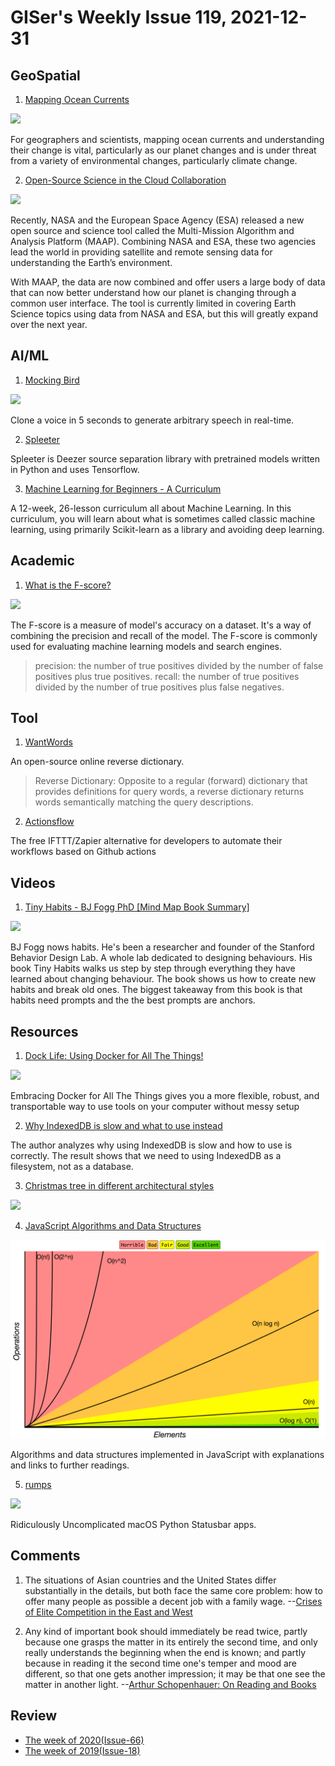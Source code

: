 # GISer's Weekly Issue 119, 2021-12-31

## GeoSpatial

1. [Mapping Ocean Currents](https://www.gislounge.com/mapping-ocean-currents/)

![](https://cdn.shortpixel.ai/spai/w_810+q_glossy+ret_img+to_webp/https://www.gislounge.com/wp-content/uploads/2021/12/great-ocean-conveyor-belt-nasa.png)

For geographers and scientists, mapping ocean currents and understanding their change is vital, particularly as our planet changes and is under threat from a variety of environmental changes, particularly climate change.

2. [Open-Source Science in the Cloud Collaboration](https://www.gislounge.com/platform-for-analyzing-geospatial-data-in-the-cloud/)

![](https://cdn.shortpixel.ai/spai/w_810+q_glossy+ret_img+to_webp/https://www.gislounge.com/wp-content/uploads/2022/01/icesat2_boreal_biomass-nasa-esa-map.png)

Recently, NASA and the European Space Agency (ESA) released a new open source and science tool called the Multi-Mission Algorithm and Analysis Platform (MAAP). Combining NASA and ESA, these two agencies lead the world in providing satellite and remote sensing data for understanding the Earth’s environment.

With MAAP, the data are now combined and offer users a large body of data that can now better understand how our planet is changing through a common user interface. The tool is currently limited in covering Earth Science topics using data from NASA and ESA, but this will greatly expand over the next year.

## AI/ML

1. [Mocking Bird](https://github.com/babysor/MockingBird)

![](https://user-images.githubusercontent.com/12797292/131216767-6eb251d6-14fc-4951-8324-2722f0cd4c63.jpg)

Clone a voice in 5 seconds to generate arbitrary speech in real-time.

2. [Spleeter](https://github.com/deezer/spleeter)

Spleeter is Deezer source separation library with pretrained models written in Python and uses Tensorflow.

3. [Machine Learning for Beginners - A Curriculum](https://github.com/microsoft/ML-For-Beginners)

A 12-week, 26-lesson curriculum all about Machine Learning. In this curriculum, you will learn about what is sometimes called classic machine learning, using primarily Scikit-learn as a library and avoiding deep learning.

## Academic

1. [What is the F-score?](https://deepai.org/machine-learning-glossary-and-terms/f-score)

![](https://images.deepai.org/user-content/9954225913-thumb-4901.svg)

The F-score is a measure of model's accuracy on a dataset. It's a way of combining the precision and recall of the model. The F-score is commonly used for evaluating machine learning models and search engines.

> precision: the number of true positives divided by the number of false positives plus true positives.
> recall: the number of true positives divided by the number of true positives plus false negatives.

## Tool

1. [WantWords](https://github.com/thunlp/WantWords)

An open-source online reverse dictionary.

> Reverse Dictionary: Opposite to a regular (forward) dictionary that provides definitions for query words, a reverse dictionary returns words semantically matching the query descriptions.

2. [Actionsflow](https://github.com/actionsflow/actionsflow)

The free IFTTT/Zapier alternative for developers to automate their workflows based on Github actions

## Videos

1. [Tiny Habits - BJ Fogg PhD [Mind Map Book Summary]](https://www.youtube.com/watch?v=3pje2TsLrsQ)

![](https://i.ytimg.com/vi/3pje2TsLrsQ/maxresdefault.jpg)

BJ Fogg nows habits. He's been a researcher and founder of the Stanford Behavior Design Lab. A whole lab dedicated to designing behaviours. His book Tiny Habits walks us step by step through everything they have learned about changing behaviour. The book shows us how to create new habits and break old ones. The biggest takeaway from this book is that habits need prompts and the the best prompts are anchors.

## Resources

1. [Dock Life: Using Docker for All The Things!](https://nystudio107.com/blog/dock-life-using-docker-for-all-the-things)

![](https://nystudio107-ems2qegf7x6qiqq.netdna-ssl.com/img/blog/_1200x409_crop_center-center_100_line/anatomy-of-a-docker-alias.png.webp)

Embrac­ing Dock­er for All The Things gives you a more flex­i­ble, robust, and trans­portable way to use tools on your com­put­er with­out messy setup

2. [Why IndexedDB is slow and what to use instead](https://rxdb.info/slow-indexeddb.html)

The author analyzes why using IndexedDB is slow and how to use is correctly. The result shows that we need to using IndexedDB as a filesystem, not as a database.

3. [Christmas tree in different architectural styles](https://www.instagram.com/p/CX84PQ6okFY/)

![](https://cdn.beekka.com/blogimg/asset/202112/bg2021122921.webp)

4. [JavaScript Algorithms and Data Structures](https://github.com/trekhleb/javascript-algorithms)

![](https://github.com/trekhleb/javascript-algorithms/raw/master/assets/big-o-graph.png)

Algorithms and data structures implemented in JavaScript with explanations and links to further readings.

5. [rumps](https://github.com/jaredks/rumps)

![](https://camo.githubusercontent.com/7d2b262f8a41f70e9688ef4d62ff26e6712cdc3eb6b542a7dd811e76f891ac93/68747470733a2f2f7261772e6769746875622e636f6d2f6a617265646b732f72756d70732f6d61737465722f6578616d706c65732f72756d70735f6578616d706c652e706e67)

Ridiculously Uncomplicated macOS Python Statusbar apps.

## Comments

1.  The situations of Asian countries and the United States differ substantially in the details, but both face the same core problem: how to offer many people as possible a decent job with a family wage.
    --[Crises of Elite Competition in the East and West](https://americanaffairsjournal.org/2021/11/crises-of-elite-competition-in-the-east-and-west/)

2.  Any kind of important book should immediately be read twice, partly because one grasps the matter in its entirely the second time, and only really understands the beginning when the end is known; and partly because in reading it the second time one's temper and mood are different, so that one gets another impression; it may be that one see the matter in another light.
    --[Arthur Schopenhauer: On Reading and Books](https://fs.blog/schopenhauer-on-reading/)

## Review

- [The week of 2020(Issue-66)](https://github.com/lkcozy/weekly/blob/master/docs/2020/issue-66.md)
- [The week of 2019(Issue-18)](https://github.com/lkcozy/weekly/blob/master/docs/2019/issue-18.md)
